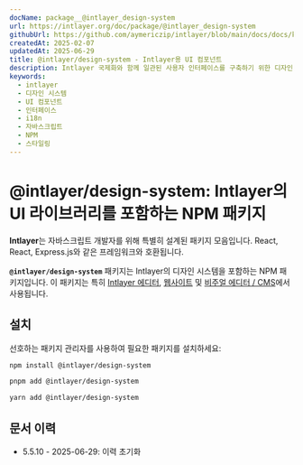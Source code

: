 ```yaml
---
docName: package__@intlayer_design-system
url: https://intlayer.org/doc/package/@intlayer_design-system
githubUrl: https://github.com/aymericzip/intlayer/blob/main/docs/docs/ko/packages/@intlayer/design-system/index.md
createdAt: 2025-02-07
updatedAt: 2025-06-29
title: @intlayer/design-system - Intlayer용 UI 컴포넌트
description: Intlayer 국제화와 함께 일관된 사용자 인터페이스를 구축하기 위한 디자인 시스템 컴포넌트 및 UI 요소를 포함하는 NPM 패키지.
keywords:
  - intlayer
  - 디자인 시스템
  - UI 컴포넌트
  - 인터페이스
  - i18n
  - 자바스크립트
  - NPM
  - 스타일링
---
```


# @intlayer/design-system: Intlayer의 UI 라이브러리를 포함하는 NPM 패키지

**Intlayer**는 자바스크립트 개발자를 위해 특별히 설계된 패키지 모음입니다. React, React, Express.js와 같은 프레임워크와 호환됩니다.

**`@intlayer/design-system`** 패키지는 Intlayer의 디자인 시스템을 포함하는 NPM 패키지입니다. 이 패키지는 특히 [Intlayer 에디터](https://github.com/aymericzip/intlayer/tree/main/docs/ko/packages/intlayer-editor/index.md), [웹사이트](https://intlayer.org) 및 [비주얼 에디터 / CMS](https://intlayer.org/dashboard)에서 사용됩니다.

## 설치

선호하는 패키지 관리자를 사용하여 필요한 패키지를 설치하세요:

```bash packageManager="npm"
npm install @intlayer/design-system
```

```bash packageManager="pnpm"
pnpm add @intlayer/design-system
```

```bash packageManager="yarn"
yarn add @intlayer/design-system
```

## 문서 이력

- 5.5.10 - 2025-06-29: 이력 초기화
